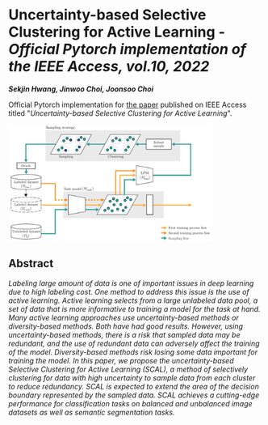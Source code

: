 # Uncertainty-based Selective Clustering for Active Learning - _Official Pytorch implementation of the IEEE Access, vol.10, 2022_

__*Sekjin Hwang, Jinwoo Choi, Joonsoo Choi*__

Official Pytorch implementation for [the paper](https://ieeexplore.ieee.org/abstract/document/9925155) published on IEEE Access titled "_Uncertainty-based Selective Clustering for Active Learning_".

<img src="./pipeline.png" width="80%" height="80%" alt="Pipeline"></img>

## Abstract
_Labeling large amount of data is one of important issues in deep learning due to high labeling cost. One method to address this issue is the use of active learning. Active learning selects from a large unlabeled data pool, a set of data that is more informative to training a model for the task at hand. Many active learning approaches use uncertainty-based methods or diversity-based methods. Both have had good results. However, using uncertainty-based methods, there is a risk that sampled data may be redundant, and the use of redundant data can adversely affect the training of the model. Diversity-based methods risk losing some data important for training the model. In this paper, we propose the uncertainty-based Selective Clustering for Active Learning (SCAL), a method of selectively clustering for data with high uncertainty to sample data from each cluster to reduce redundancy. SCAL is expected to extend the area of the decision boundary represented by the sampled data. SCAL achieves a cutting-edge performance for classification tasks on balanced and unbalanced image datasets as well as semantic segmentation tasks._

